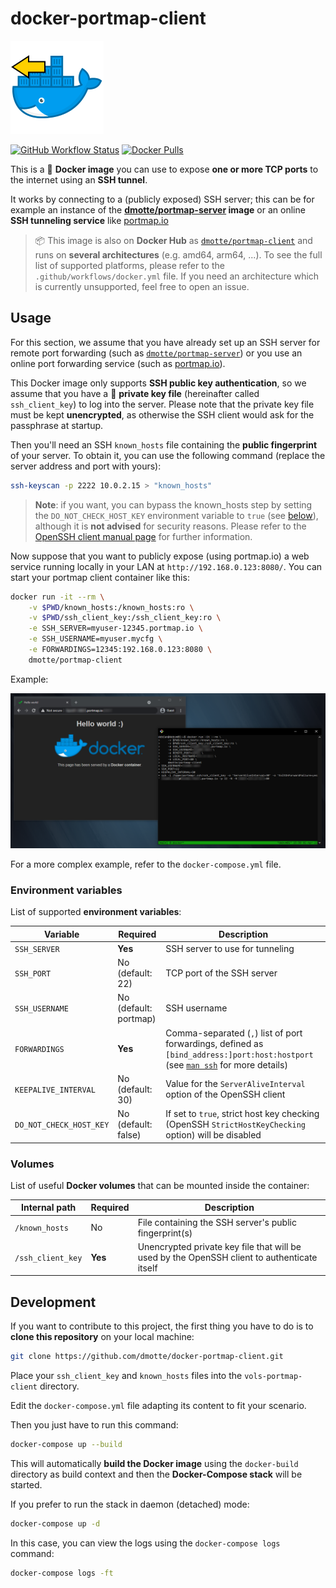 # docker-portmap-client

![](portmap-client-icon-149.png)

[![GitHub Workflow Status](https://img.shields.io/github/workflow/status/dmotte/docker-portmap-client/docker?logo=github&style=flat-square)](https://github.com/dmotte/docker-portmap-client/actions)
[![Docker Pulls](https://img.shields.io/docker/pulls/dmotte/portmap-client?logo=docker&style=flat-square)](https://hub.docker.com/r/dmotte/portmap-client)

This is a :whale: **Docker image** you can use to expose **one or more TCP ports** to the internet using an **SSH tunnel**.

It works by connecting to a (publicly exposed) SSH server; this can be for example an instance of the **[dmotte/portmap-server](https://github.com/dmotte/docker-portmap-server.git) image** or an online **SSH tunneling service** like [portmap.io](https://portmap.io/)

> :package: This image is also on **Docker Hub** as [`dmotte/portmap-client`](https://hub.docker.com/r/dmotte/portmap-client) and runs on **several architectures** (e.g. amd64, arm64, ...). To see the full list of supported platforms, please refer to the `.github/workflows/docker.yml` file. If you need an architecture which is currently unsupported, feel free to open an issue.

## Usage

For this section, we assume that you have already set up an SSH server for remote port forwarding (such as [`dmotte/portmap-server`](https://hub.docker.com/r/dmotte/portmap-server)) or you use an online port forwarding service (such as [portmap.io](https://portmap.io/)).

This Docker image only supports **SSH public key authentication**, so we assume that you have a :key: **private key file** (hereinafter called `ssh_client_key`) to log into the server. Please note that the private key file must be kept **unencrypted**, as otherwise the SSH client would ask for the passphrase at startup.

Then you'll need an SSH `known_hosts` file containing the **public fingerprint** of your server. To obtain it, you can use the following command (replace the server address and port with yours):

```bash
ssh-keyscan -p 2222 10.0.2.15 > "known_hosts"
```

> **Note**: if you want, you can bypass the known_hosts step by setting the `DO_NOT_CHECK_HOST_KEY` environment variable to `true` (see [below](#Environment-variables)), although it is **not advised** for security reasons. Please refer to the [OpenSSH client manual page](https://linux.die.net/man/1/ssh) for further information.

Now suppose that you want to publicly expose (using portmap.io) a web service running locally in your LAN at `http://192.168.0.123:8080/`. You can start your portmap client container like this:

```bash
docker run -it --rm \
    -v $PWD/known_hosts:/known_hosts:ro \
    -v $PWD/ssh_client_key:/ssh_client_key:ro \
    -e SSH_SERVER=myuser-12345.portmap.io \
    -e SSH_USERNAME=myuser.mycfg \
    -e FORWARDINGS=12345:192.168.0.123:8080 \
    dmotte/portmap-client
```

Example:

![screen01](screen01.png)

For a more complex example, refer to the `docker-compose.yml` file.

### Environment variables

List of supported **environment variables**:

Variable                | Required              | Description
----------------------- | --------------------- | ---
`SSH_SERVER`            | **Yes**               | SSH server to use for tunneling
`SSH_PORT`              | No (default: 22)      | TCP port of the SSH server
`SSH_USERNAME`          | No (default: portmap) | SSH username
`FORWARDINGS`           | **Yes**               | Comma-separated (`,`) list of port forwardings, defined as `[bind_address:]port:host:hostport` (see [`man ssh`](https://linux.die.net/man/1/ssh) for more details)
`KEEPALIVE_INTERVAL`    | No (default: 30)      | Value for the `ServerAliveInterval` option of the OpenSSH client
`DO_NOT_CHECK_HOST_KEY` | No (default: false)   | If set to `true`, strict host key checking (OpenSSH `StrictHostKeyChecking` option) will be disabled

### Volumes

List of useful **Docker volumes** that can be mounted inside the container:

Internal path     | Required | Description
----------------- | -------- | ---
`/known_hosts`    | No       | File containing the SSH server's public fingerprint(s)
`/ssh_client_key` | **Yes**  | Unencrypted private key file that will be used by the OpenSSH client to authenticate itself

## Development

If you want to contribute to this project, the first thing you have to do is to **clone this repository** on your local machine:

```bash
git clone https://github.com/dmotte/docker-portmap-client.git
```

Place your `ssh_client_key` and `known_hosts` files into the `vols-portmap-client` directory.

Edit the `docker-compose.yml` file adapting its content to fit your scenario.

Then you just have to run this command:

```bash
docker-compose up --build
```

This will automatically **build the Docker image** using the `docker-build` directory as build context and then the **Docker-Compose stack** will be started.

If you prefer to run the stack in daemon (detached) mode:

```bash
docker-compose up -d
```

In this case, you can view the logs using the `docker-compose logs` command:

```bash
docker-compose logs -ft
```
